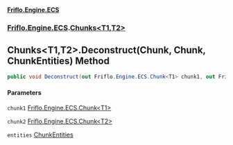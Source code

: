 #### [Friflo.Engine.ECS](index.md#'index')
### [Friflo.Engine.ECS](Friflo.Engine.ECS.md#'Friflo.Engine.ECS').[Chunks&lt;T1,T2&gt;](Chunks_T1,T2_.md#'Friflo.Engine.ECS.Chunks<T1,T2>')

## Chunks<T1,T2>.Deconstruct(Chunk<T1>, Chunk<T2>, ChunkEntities) Method

```csharp
public void Deconstruct(out Friflo.Engine.ECS.Chunk<T1> chunk1, out Friflo.Engine.ECS.Chunk<T2> chunk2, out Friflo.Engine.ECS.ChunkEntities entities);
```
#### Parameters

<a name='Friflo.Engine.ECS.Chunks_T1,T2_.Deconstruct(Friflo.Engine.ECS.Chunk_T1_,Friflo.Engine.ECS.Chunk_T2_,Friflo.Engine.ECS.ChunkEntities).chunk1'></a>

`chunk1` [Friflo.Engine.ECS.Chunk&lt;](Chunk_T_.md#'Friflo.Engine.ECS.Chunk<T>')[T1](Chunks_T1,T2_.md#Friflo.Engine.ECS.Chunks_T1,T2_.T1#'Friflo.Engine.ECS.Chunks<T1,T2>.T1')[&gt;](Chunk_T_.md#'Friflo.Engine.ECS.Chunk<T>')

<a name='Friflo.Engine.ECS.Chunks_T1,T2_.Deconstruct(Friflo.Engine.ECS.Chunk_T1_,Friflo.Engine.ECS.Chunk_T2_,Friflo.Engine.ECS.ChunkEntities).chunk2'></a>

`chunk2` [Friflo.Engine.ECS.Chunk&lt;](Chunk_T_.md#'Friflo.Engine.ECS.Chunk<T>')[T2](Chunks_T1,T2_.md#Friflo.Engine.ECS.Chunks_T1,T2_.T2#'Friflo.Engine.ECS.Chunks<T1,T2>.T2')[&gt;](Chunk_T_.md#'Friflo.Engine.ECS.Chunk<T>')

<a name='Friflo.Engine.ECS.Chunks_T1,T2_.Deconstruct(Friflo.Engine.ECS.Chunk_T1_,Friflo.Engine.ECS.Chunk_T2_,Friflo.Engine.ECS.ChunkEntities).entities'></a>

`entities` [ChunkEntities](ChunkEntities.md#'Friflo.Engine.ECS.ChunkEntities')